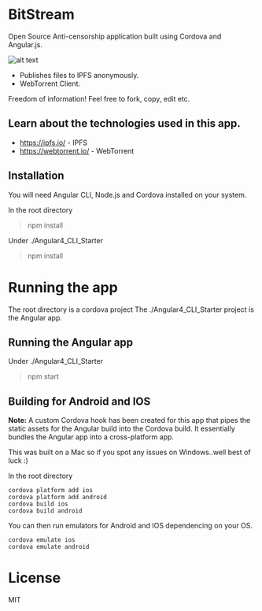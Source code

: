 # BitStream

Open Source Anti-censorship application built using Cordova and Angular.js.

![alt text](./BitStream1.png)

- Publishes files to IPFS anonymously.
- WebTorrent Client.

Freedom of information! Feel free to fork, copy, edit etc.

## Learn about the technologies used in this app.

- https://ipfs.io/ - IPFS
- https://webtorrent.io/ - WebTorrent

## Installation

You will need Angular CLI, Node.js and Cordova installed on your system.

In the root directory

> npm install

Under ./Angular4_CLI_Starter

> npm install

# Running the app

The root directory is a cordova project
The ./Angular4_CLI_Starter project is the Angular app.

## Running the Angular app

Under ./Angular4_CLI_Starter

> npm start

## Building for Android and IOS

**Note:** A custom Cordova hook has been created for this app that pipes the static assets for the Angular build into the Cordova build.
It essentially bundles the Angular app into a cross-platform app.

This was built on a Mac so if you spot any issues on Windows..well best of luck :)


In the root directory

```
cordova platform add ios
cordova platform add android
cordova build ios
cordova build android
```

You can then run emulators for Android and IOS dependencing on your OS.

```
cordova emulate ios
cordova emulate android
```

# License

MIT
